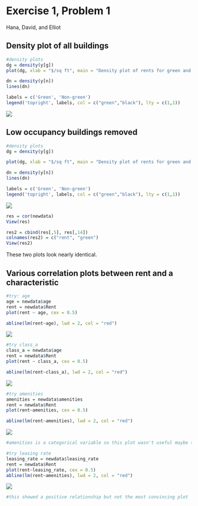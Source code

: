 Exercise 1, Problem 1
================
Hana, David, and Elliot

**Density plot of all buildings**
---------------------------------

``` r
#density plots
dg = density(y[g])
plot(dg, xlab = "$/sq ft", main = "Density plot of rents for green and non-green apartments", ylim=c(0,.05), col = 'green')

dn = density(y[n])
lines(dn)

labels = c('Green', 'Non-green')
legend('topright', labels, col = c("green","black"), lty = c(1,1))
```

![](Exercise_1_files/figure-markdown_github/unnamed-chunk-2-1.png)

**Low occupancy buildings removed**
-----------------------------------

``` r
#density plots
dg = density(y[g])

plot(dg, xlab = "$/sq ft", main = "Density plot of rents for green and non-green apartments", ylim=c(0,.05), col = 'green')

dn = density(y[n])
lines(dn)

labels = c('Green', 'Non-green')
legend('topright', labels, col = c("green","black"), lty = c(1,1))
```

![](Exercise_1_files/figure-markdown_github/unnamed-chunk-4-1.png)

``` r
res = cor(newdata)
View(res)

res2 = cbind(res[,5], res[,14])
colnames(res2) = c("rent", "green")
View(res2)
```

These two plots look nearly identical.

**Various correlation plots between rent and a characteristic**
---------------------------------------------------------------

``` r
#try: age
age = newdata$age
rent = newdata$Rent
plot(rent ~ age, cex = 0.5)

abline(lm(rent~age), lwd = 2, col = "red")
```

![](Exercise_1_files/figure-markdown_github/unnamed-chunk-5-1.png)

``` r
#try class_a
class_a = newdata$age
rent = newdata$Rent
plot(rent ~ class_a, cex = 0.5)

abline(lm(rent~class_a), lwd = 2, col = "red")
```

![](Exercise_1_files/figure-markdown_github/unnamed-chunk-5-2.png)

``` r
#try amenities 
amenities = newdata$amenities
rent = newdata$Rent
plot(rent~amenities, cex = 0.5)

abline(lm(rent~amenities), lwd = 2, col = "red")
```

![](Exercise_1_files/figure-markdown_github/unnamed-chunk-5-3.png)

``` r
#amenities is a categorical variable so this plot wasn't useful maybe try finding mean/median

#try leasing rate
leasing_rate = newdata$leasing_rate
rent = newdata$Rent
plot(rent~leasing_rate, cex = 0.5)
abline(lm(rent~amenities), lwd = 2, col = "red")
```

![](Exercise_1_files/figure-markdown_github/unnamed-chunk-5-4.png)

``` r
#this showed a positive relationship but not the most convincing plot
```
